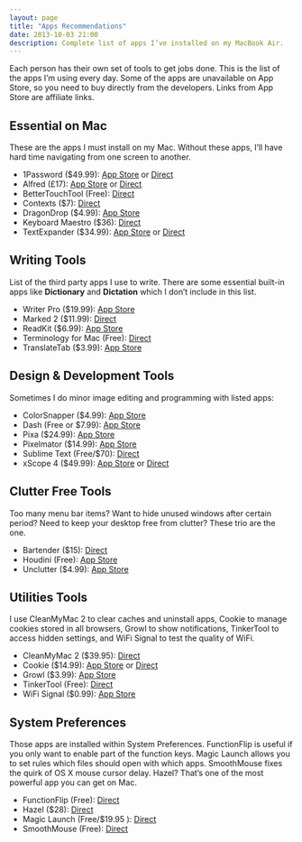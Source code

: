 ```yaml
---
layout: page
title: "Apps Recommendations"
date: 2013-10-03 21:00
description: Complete list of apps I’ve installed on my MacBook Air.
---
```


Each person has their own set of tools to get jobs done. This is the list of the apps I’m using every day. Some of the apps are unavailable on App Store, so you need to buy directly from the developers. Links from App Store are affiliate links.

## Essential on Mac
These are the apps I must install on my Mac. Without these apps, I’ll have hard time navigating from one screen to another.

- 1Password ($49.99): [App Store](https://itunes.apple.com/us/app/1password-password-manager/id443987910?mt=12&at=11ld6n&ct=1password+for+mac "1Password") or [Direct](https://agilebits.com/onepassword/mac "1Password for Mac - AgileBits")
- Alfred (£17): [App Store](https://itunes.apple.com/us/app/alfred/id405843582?mt=12&at=11ld6n&ct=alfred "Mac App Store - Alfred - iTunes - Apple") or [Direct](http://www.alfredapp.com/ "Alfred App - Productivity App for Mac OS X")
- BetterTouchTool (Free): [Direct](http://blog.boastr.net/ "Great Tools For Your Mac By Andreas Hegenberg ... - BetterTouchTool")
- Contexts ($7): [Direct](http://contextsformac.com/ "Contexts")
- DragonDrop ($4.99): [App Store](https://itunes.apple.com/us/app/dragondrop/id499148234?mt=12&at=11ld6n&ct=dragondrop "DragonDrop")
- Keyboard Maestro ($36): [Direct](http://www.keyboardmaestro.com/ "Keyboard Maestro 6.2: Work Faster with Macros for Mac OS X")
- TextExpander ($34.99): [App Store](https://itunes.apple.com/us/app/textexpander-for-mac/id405274824?mt=12&at=11ld6n&ct=textexpander "TextExpander for Mac") or [Direct](http://smilesoftware.com/TextExpander/index.html "TextExpander: Mac Typing Shortcut Utility Saves You Time - Smile")

## Writing Tools
List of the third party apps I use to write. There are some essential built-in apps like **Dictionary** and **Dictation** which I don’t include in this list.

- Writer Pro ($19.99): [App Store](https://itunes.apple.com/us/app/writer-pro-note-write-edit/id775737590?mt=12&at=11ld6n&ct=writer+pro+mac "Writer Pro for Mac")
- Marked 2 ($11.99): [Direct](http://marked2app.com "Marked 2 - Smarter tools for smarter writers")
- ReadKit ($6.99): [App Store](https://itunes.apple.com/us/app/readkit/id588726889?mt=12&at=11ld6n&ct=readkit "Mac App Store - ReadKit - iTunes - Apple")
- Terminology for Mac (Free): [Direct](http://sayzlim.net/terminology-mac "Terminology for Mac - Sayz Lim")
- TranslateTab ($3.99): [App Store](https://itunes.apple.com/us/app/translate-tab/id458887729?mt=12&at=11ld6n&ct=translate+tab "Mac App Store - Translate Tab - iTunes - Apple")

## Design & Development Tools
Sometimes I do minor image editing and programming with listed apps:

- ColorSnapper ($4.99): [App Store](https://itunes.apple.com/us/app/colorsnapper/id418176775?mt=12&at=11ld6n&ct=colorsnapper "Mac App Store - ColorSnapper - iTunes - Apple")
- Dash (Free or $7.99): [App Store](https://itunes.apple.com/us/app/dash-docs-snippets/id458034879?mt=12&at=11ld6n&ct=dash "Mac App Store - Dash (Docs &amp; Snippets) - iTunes - Apple")
- Pixa ($24.99): [App Store](https://itunes.apple.com/us/app/pixa/id527618971?mt=12&at=11ld6n&ct=pixa "Mac App Store - Pixa - iTunes - Apple")
- Pixelmator ($14.99): [App Store](https://itunes.apple.com/us/app/pixelmator/id407963104?mt=12&at=11ld6n&ct=pixelmator "Mac App Store - Pixelmator - iTunes - Apple")
- Sublime Text (Free/$70): [Direct](http://www.sublimetext.com/ "Sublime Text: The text editor you&#39;ll fall in love with")
- xScope 4 ($49.99): [App Store](https://itunes.apple.com/us/app/xscope-4/id889428659?mt=12&at=11ld6n&ct=xscope+4 "Mac App Store - xScope 4 - iTunes - Apple") or [Direct](http://xscopeapp.com "xScope")

## Clutter Free Tools
Too many menu bar items? Want to hide unused windows after certain period? Need to keep your desktop free from clutter?  These trio are the one.

- Bartender ($15): [Direct](http://www.macbartender.com/ "Bartender | Mac Menu Bar Item Control")
- Houdini (Free): [App Store](https://itunes.apple.com/us/app/houdini/id492081694?mt=12&at=11ld6n&ct=houdini "Houdini")
- Unclutter ($4.99): [App Store](https://itunes.apple.com/us/app/unclutter/id577085396?mt=12&at=11ld6n&ct=unclutter "Mac App Store - Unclutter - iTunes - Apple")

## Utilities Tools
I use CleanMyMac 2 to clear caches and uninstall apps, Cookie to manage cookies stored in all browsers, Growl to show notifications, TinkerTool to access hidden settings, and WiFi Signal to test the quality of WiFi.

- CleanMyMac 2 ($39.95): [Direct](http://macpaw.com/cleanmymac "CleanMyMac 2: The Best Clean Up Mac App")
- Cookie ($14.99): [App Store](https://itunes.apple.com/us/app/cookie/id415585910?mt=12&at=11ld6n&ct=cookie "Mac App Store - Cookie - iTunes - Apple") or [Direct](http://www.sweetpproductions.com/ "SweetP Productions")
- Growl ($3.99): [App Store](https://itunes.apple.com/us/app/growl/id467939042?mt=12&at=11ld6n&ct=growl "Mac App Store - Growl - iTunes - Apple")
- TinkerTool (Free): [Direct](http://www.bresink.com/osx/TinkerTool.html "TinkerTool: Description - Marcel Bresink Software-Systeme")
- WiFi Signal ($0.99): [App Store](https://itunes.apple.com/us/app/wifi-signal/id525912054?l=en&mt=12&at=11ld6n&ct=wifi+signal "Mac App Store - WiFi Signal - iTunes - Apple")

## System Preferences
Those apps are installed within System Preferences. FunctionFlip is useful if you only want to enable part of the function keys. Magic Launch allows you to set rules which files should open with which apps. SmoothMouse fixes the quirk of OS X mouse cursor delay. Hazel? That’s one of the most powerful app you can get on Mac.

- FunctionFlip (Free): [Direct](http://kevingessner.com/software/functionflip/ "FunctionFlip - Software - Kevin Gessner")
- Hazel ($28): [Direct](http://www.noodlesoft.com/hazel.php "Noodlesoft | Hazel")
- Magic Launch (Free/$19.95 ): [Direct](http://www.metakine.com/products/magiclaunch/ "Metakine - Magic Launch")
- SmoothMouse (Free): [Direct](http://smoothmouse.com/ "SmoothMouse for OS X")